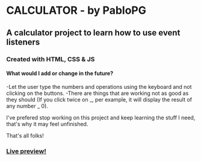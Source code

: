 # CALCULATOR - by PabloPG

## A calculator project to learn how to use event listeners

### Created with HTML, CSS & JS

#### What would I add or change in the future?

-Let the user type the numbers and operations using the keyboard and not clicking on the buttons.
-There are things that are working not as good as they should (If you click twice on _, per example, it will display the result of any number _ 0).

I've prefered stop working on this project and keep learning the stuff I need, that's why it may feel unfinished.

That's all folks!

### [Live preview!](https://pabloppg.github.io/calculator/)
